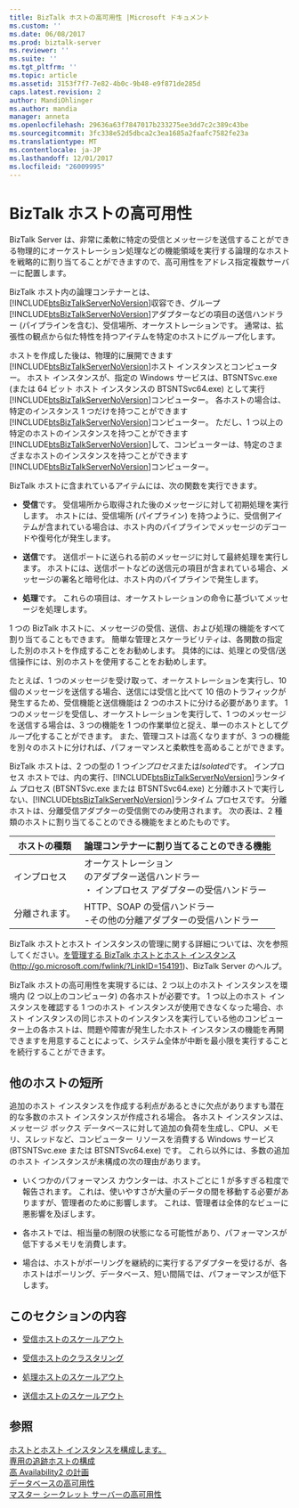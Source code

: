 ```yaml
---
title: BizTalk ホストの高可用性 |Microsoft ドキュメント
ms.custom: ''
ms.date: 06/08/2017
ms.prod: biztalk-server
ms.reviewer: ''
ms.suite: ''
ms.tgt_pltfrm: ''
ms.topic: article
ms.assetid: 3153f7f7-7e82-4b0c-9b48-e9f871de285d
caps.latest.revision: 2
author: MandiOhlinger
ms.author: mandia
manager: anneta
ms.openlocfilehash: 29636a63f7847017b233275ee3dd7c2c389c43be
ms.sourcegitcommit: 3fc338e52d5dbca2c3ea1685a2faafc7582fe23a
ms.translationtype: MT
ms.contentlocale: ja-JP
ms.lasthandoff: 12/01/2017
ms.locfileid: "26009995"
---
```

# <a name="high-availability-for-biztalk-hosts"></a>BizTalk ホストの高可用性
BizTalk Server は、非常に柔軟に特定の受信とメッセージを送信することができる物理的にオーケストレーション処理などの機能領域を実行する論理的なホストを戦略的に割り当てることができますので、高可用性をアドレス指定複数サーバーに配置します。  
  
 BizTalk ホスト内の論理コンテナーとは、[!INCLUDE[btsBizTalkServerNoVersion](../includes/btsbiztalkservernoversion-md.md)]収容でき、グループ[!INCLUDE[btsBizTalkServerNoVersion](../includes/btsbiztalkservernoversion-md.md)]アダプターなどの項目の送信ハンドラー (パイプラインを含む)、受信場所、オーケストレーションです。 通常は、拡張性の観点から似た特性を持つアイテムを特定のホストにグループ化します。  
  
 ホストを作成した後は、物理的に展開できます[!INCLUDE[btsBizTalkServerNoVersion](../includes/btsbiztalkservernoversion-md.md)]ホスト インスタンスとコンピューター。 ホスト インスタンスが、指定の Windows サービスは、BTSNTSvc.exe (または 64 ビット ホスト インスタンスの BTSNTSvc64.exe) として実行[!INCLUDE[btsBizTalkServerNoVersion](../includes/btsbiztalkservernoversion-md.md)]コンピューター。 各ホストの場合は、特定のインスタンス 1 つだけを持つことができます[!INCLUDE[btsBizTalkServerNoVersion](../includes/btsbiztalkservernoversion-md.md)]コンピューター。 ただし、1 つ以上の特定のホストのインスタンスを持つことができます[!INCLUDE[btsBizTalkServerNoVersion](../includes/btsbiztalkservernoversion-md.md)]して、コンピューターは、特定のさまざまなホストのインスタンスを持つことができます[!INCLUDE[btsBizTalkServerNoVersion](../includes/btsbiztalkservernoversion-md.md)]コンピューター。  
  
 BizTalk ホストに含まれているアイテムには、次の関数を実行できます。  
  
-   **受信**です。 受信場所から取得された後のメッセージに対して初期処理を実行します。 ホストには、受信場所 (パイプライン) を持つように、受信側アイテムが含まれている場合は、ホスト内のパイプラインでメッセージのデコードや復号化が発生します。  
  
-   **送信**です。 送信ポートに送られる前のメッセージに対して最終処理を実行します。 ホストには、送信ポートなどの送信元の項目が含まれている場合、メッセージの署名と暗号化は、ホスト内のパイプラインで発生します。  
  
-   **処理**です。 これらの項目は、オーケストレーションの命令に基づいてメッセージを処理します。  
  
 1 つの BizTalk ホストに、メッセージの受信、送信、および処理の機能をすべて割り当てることもできます。 簡単な管理とスケーラビリティは、各関数の指定した別のホストを作成することをお勧めします。 具体的には、処理との受信/送信操作には、別のホストを使用することをお勧めします。  
  
 たとえば、1 つのメッセージを受け取って、オーケストレーションを実行し、10 個のメッセージを送信する場合、送信には受信と比べて 10 倍のトラフィックが発生するため、受信機能と送信機能は 2 つのホストに分ける必要があります。 1 つのメッセージを受信し、オーケストレーションを実行して、1 つのメッセージを送信する場合は、3 つの機能を 1 つの作業単位と捉え、単一のホストとしてグループ化することができます。 また、管理コストは高くなりますが、3 つの機能を別々のホストに分ければ、パフォーマンスと柔軟性を高めることができます。  
  
 BizTalk ホストは、2 つの型の 1 つ*インプロセス*または*Isolated*です。 インプロセス ホストでは、内の実行、[!INCLUDE[btsBizTalkServerNoVersion](../includes/btsbiztalkservernoversion-md.md)]ランタイム プロセス (BTSNTSvc.exe または BTSNTSvc64.exe) と分離ホストで実行しない、[!INCLUDE[btsBizTalkServerNoVersion](../includes/btsbiztalkservernoversion-md.md)]ランタイム プロセスです。 分離ホストは、分離受信アダプターの受信側でのみ使用されます。 次の表は、2 種類のホストに割り当てることのできる機能をまとめたものです。  
  
|ホストの種類|論理コンテナーに割り当てることのできる機能|  
|---------------|---------------------------|  
|インプロセス|オーケストレーション<br />のアダプター送信ハンドラー<br />・ インプロセス アダプターの受信ハンドラー|  
|分離されます。|HTTP、SOAP の受信ハンドラー<br />-その他の分離アダプターの受信ハンドラー|  
  
 BizTalk ホストとホスト インスタンスの管理に関する詳細については、次を参照してください。[を管理する BizTalk ホストとホスト インスタンス](http://go.microsoft.com/fwlink/?LinkID=154191)(http://go.microsoft.com/fwlink/?LinkID=154191)、BizTalk Server のヘルプ。  
  
 BizTalk ホストの高可用性を実現するには、2 つ以上のホスト インスタンスを環境内 (2 つ以上のコンピュータ) の各ホストが必要です。 1 つ以上のホスト インスタンスを確認する 1 つのホスト インスタンスが使用できなくなった場合、ホスト インスタンスの同じホストのインスタンスを実行している他のコンピューター上の各ホストは、問題や障害が発生したホスト インスタンスの機能を再開できますを用意することによって、システム全体が中断を最小限を実行することを続行することができます。  
  
## <a name="disadvantages-of-additional-hosts"></a>他のホストの短所  
 追加のホスト インスタンスを作成する利点があるときに欠点がありますも潜在的な多数のホスト インスタンスが作成される場合。 各ホスト インスタンスは、メッセージ ボックス データベースに対して追加の負荷を生成し、CPU、メモリ、スレッドなど、コンピューター リソースを消費する Windows サービス (BTSNTSvc.exe または BTSNTSvc64.exe) です。 これら以外には、多数の追加のホスト インスタンスが未構成の次の理由があります。  
  
-   いくつかのパフォーマンス カウンターは、ホストごとに 1 が多すぎる粒度で報告されます。 これは、使いやすさが大量のデータの間を移動する必要がありますが、管理者のために影響します。 これは、管理者は全体的なビューに悪影響を及ぼします。  
  
-   各ホストでは、相当量の制限の状態になる可能性があり、パフォーマンスが低下するメモリを消費します。  
  
-   場合は、ホストがポーリングを継続的に実行するアダプターを受けるが、各ホストはポーリング、データベース、短い間隔では、パフォーマンスが低下します。  
  
## <a name="in-this-section"></a>このセクションの内容  
  
-   [受信ホストのスケールアウト](../technical-guides/scaling-out-receiving-hosts.md)  
  
-   [受信ホストのクラスタリング](../technical-guides/clustering-receiving-hosts.md)  
  
-   [処理ホストのスケールアウト](../technical-guides/scaling-out-processing-hosts.md)  
  
-   [送信ホストのスケールアウト](../technical-guides/scaling-out-sending-hosts.md)  
  
## <a name="see-also"></a>参照  
 [ホストとホスト インスタンスを構成します。](../technical-guides/configuring-hosts-and-host-instances.md)   
 [専用の追跡ホストの構成](../technical-guides/configuring-a-dedicated-tracking-host.md)   
 [高 Availability2 の計画](../technical-guides/planning-for-high-availability2.md)   
 [データベースの高可用性](../technical-guides/high-availability-for-databases.md)   
 [マスター シークレット サーバーの高可用性](../technical-guides/high-availability-for-the-master-secret-server.md)
